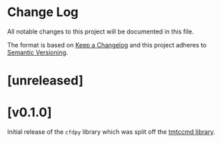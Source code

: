 Change Log
=======

All notable changes to this project will be documented in this file.

The format is based on [Keep a Changelog](http://keepachangelog.com/)
and this project adheres to [Semantic Versioning](http://semver.org/).

# [unreleased]

# [v0.1.0]

Initial release of the `cfdpy` library which was split off the
[tmtccmd library](https://github.com/robamu-org/tmtccmd).
